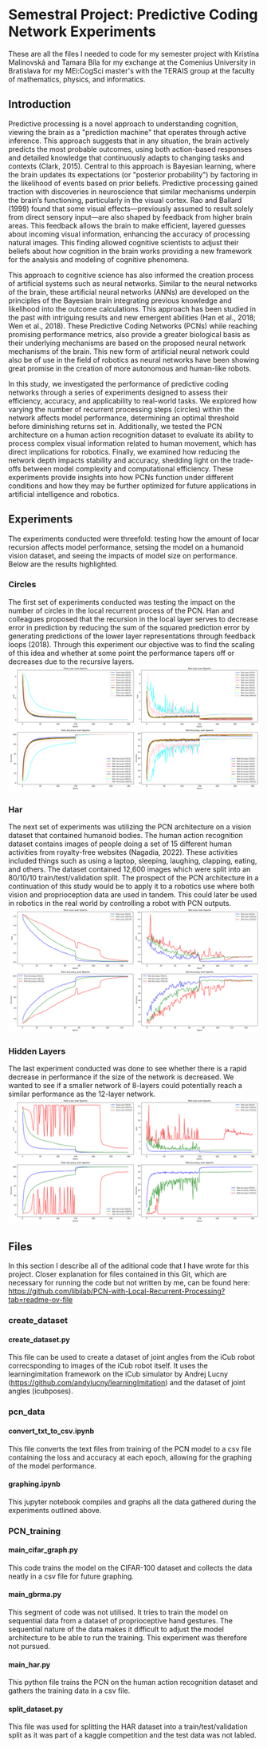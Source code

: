 # Semestral Project: Predictive Coding Network Experiments
These are all the files I needed to code for my semester project with Kristína Malinovská and Tamara Bíla for my exchange at the Comenius University in Bratislava for my MEi:CogSci master's with the TERAIS group at the faculty of mathematics, physics, and informatics.

## Introduction
Predictive processing is a novel approach to understanding cognition, viewing the brain as a "prediction machine" that operates through active inference. This approach suggests that in any situation, the brain actively predicts the most probable outcomes, using both action-based responses and detailed knowledge that continuously adapts to changing tasks and contexts (Clark, 2015). Central to this approach is Bayesian learning, where the brain updates its expectations (or "posterior probability") by factoring in the likelihood of events based on prior beliefs. Predictive processing gained traction with discoveries in neuroscience that similar mechanisms underpin the brain’s functioning, particularly in the visual cortex. Rao and Ballard (1999) found that some visual effects—previously assumed to result solely from direct sensory input—are also shaped by feedback from higher brain areas. This feedback allows the brain to make efficient, layered guesses about incoming visual information, enhancing the accuracy of processing natural images. This finding allowed cognitive scientists to adjust their beliefs about how cognition in the brain works providing a new framework for the analysis and modeling of cognitive phenomena.

This approach to cognitive science has also informed the creation process of artificial systems such as neural networks. Similar to the neural networks of the brain, these artificial neural networks (ANNs) are developed on the principles of the Bayesian brain integrating previous knowledge and likelihood into the outcome calculations. This approach has been studied in the past with intriguing results and new emergent abilities (Han et al., 2018; Wen et al., 2018). These Predictive Coding Networks (PCNs) while reaching promising performance metrics, also provide a greater biological basis as their underlying mechanisms are based on the proposed neural network mechanisms of the brain. This new form of artificial neural network could also be of use in the field of robotics as neural networks have been showing great promise in the creation of more autonomous and human-like robots. 

In this study, we investigated the performance of predictive coding networks through a series of experiments designed to assess their efficiency, accuracy, and applicability to real-world tasks. We explored how varying the number of recurrent processing steps (circles) within the network affects model performance, determining an optimal threshold before diminishing returns set in. Additionally, we tested the PCN architecture on a human action recognition dataset to evaluate its ability to process complex visual information related to human movement, which has direct implications for robotics. Finally, we examined how reducing the network depth impacts stability and accuracy, shedding light on the trade-offs between model complexity and computational efficiency. These experiments provide insights into how PCNs function under different conditions and how they may be further optimized for future applications in artificial intelligence and robotics.

## Experiments
The experiments conducted were threefold: testing how the amount of locar recursion affects model performance, setsing the model on a humanoid vision dataset, and seeing the impacts of model size on performance. Below are the results highlighted.

### Circles
The first set of experiments conducted was testing the impact on the number of circles in the local recurrent process of the PCN. Han and colleagues proposed that the recursion in the local layer serves to decrease error in prediction by reducing the sum of the squared prediction error by generating predictions of the lower layer representations through feedback loops (2018). Through this experiment our objective was to find the scaling of this idea and whether at some point the performance tapers off or decreases due to the recursive layers. 
![circles graph](https://github.com/DominikZeman/SemesterProject_PCN/blob/main/pcn_data/circles_experiment.png?raw=true)

### Har
The next set of experiments was utilizing the PCN architecture on a vision dataset that contained humanoid bodies. The human action recognition dataset contains images of people doing a set of 15 different human activities from royalty-free websites (Nagadia, 2022). These activities included things such as using a laptop, sleeping, laughing, clapping, eating, and others. The dataset contained 12,600 images which were split into an 80/10/10 train/test/validation split. The prospect of the PCN architecture in a continuation of this study would be to apply it to a robotics use where both vision and proprioception data are used in tandem. This could later be used in robotics in the real world by controlling a robot with PCN outputs.
![circles graph](https://github.com/DominikZeman/SemesterProject_PCN/blob/main/pcn_data/HAR_experiment.png?raw=true)


### Hidden Layers
The last experiment conducted was done to see whether there is a rapid decrease in performance if the size of the network is decreased. We wanted to see if a smaller network of 8-layers could potentially reach a similar performance as the 12-layer network. 
![circles graph](https://github.com/DominikZeman/SemesterProject_PCN/blob/main/pcn_data/smaller_experiment.png?raw=true)

## Files
In this section I describe all of the aditional code that I have wrote for this project. Closer explanation for files contained in this Git, which are necessary for running the code but not written by me, can be found here: https://github.com/libilab/PCN-with-Local-Recurrent-Processing?tab=readme-ov-file

### create_dataset
#### create_dataset.py
This file can be used to create a dataset of joint angles from the iCub robot correcsponding to images of the iCub robot itself. It uses the learningimitation framework on the iCub simulator by Andrej Lucny (https://github.com/andylucny/learningImitation) and the dataset of joint angles (icubposes).

### pcn_data
#### convert_txt_to_csv.ipynb
This file converts the text files from training of the PCN model to a csv file containing the loss and accuracy at each epoch, allowing for the graphing of the model performance.
#### graphing.ipynb
This jupyter notebook compiles and graphs all the data gathered during the experiments outlined above.

### PCN_training
#### main_cifar_graph.py
This code trains the model on the CIFAR-100 dataset and collects the data neatly in a csv file for future graphing.

#### main_gbrma.py
This segment of code was not utilised. It tries to train the model on sequential data from a dataset of proprioceptive hand gestures. The sequential nature of the data makes it difficult to adjust the model architecture to be able to run the training. This experiment was therefore not pursued.

#### main_har.py
This python file trains the PCN on the human action recognition dataset and gathers the training data in a csv file.

#### split_dataset.py
This file was used for splitting the HAR dataset into a train/test/validation split as it was part of a kaggle competition and the test data was not labled.
